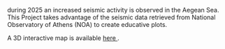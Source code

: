 <p>during 2025 an increased seismic activity is observed in the Aegean Sea. This Project takes advantage of the seismic data retrieved from National Observatory of Athens (NOA) to create educative plots. </p>
<p> A 3D interactive map is available <a href="themkon.github.io/3d.maps/3dplot"> here </a> . </p>

